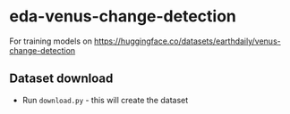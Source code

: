 # eda-venus-change-detection
For training models on https://huggingface.co/datasets/earthdaily/venus-change-detection

## Dataset download
- Run `download.py` - this will create the dataset
